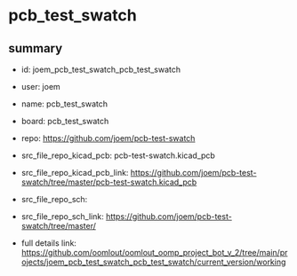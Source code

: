 # pcb_test_swatch
 
## summary 
* id: joem_pcb_test_swatch_pcb_test_swatch
* user: joem
* name: pcb_test_swatch
* board: pcb_test_swatch
* repo: https://github.com/joem/pcb-test-swatch
* src_file_repo_kicad_pcb: pcb-test-swatch.kicad_pcb
* src_file_repo_kicad_pcb_link: https://github.com/joem/pcb-test-swatch/tree/master/pcb-test-swatch.kicad_pcb


* src_file_repo_sch: 
* src_file_repo_sch_link: https://github.com/joem/pcb-test-swatch/tree/master/
* full details link: https://github.com/oomlout/oomlout_oomp_project_bot_v_2/tree/main/projects/joem_pcb_test_swatch_pcb_test_swatch/current_version/working  








